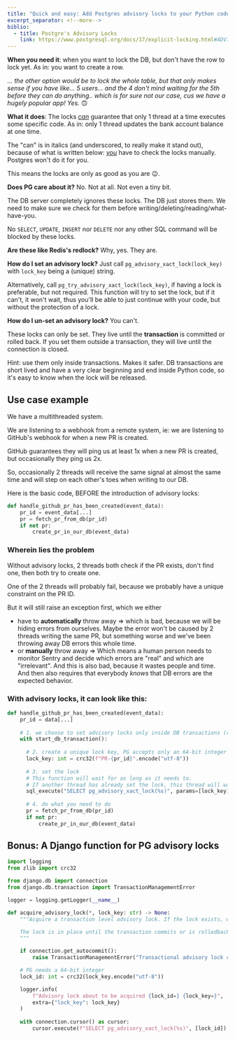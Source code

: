 ```yaml
---
title: "Quick and easy: Add Postgres advisory locks to your Python code"
excerpt_separator: <!--more-->
biblio: 
  - title: Postgre's Advisory Locks
    link: https://www.postgresql.org/docs/17/explicit-locking.html#ADVISORY-LOCKS
---
```


**When you need it**: when you want to lock the DB, but don't have the row to lock yet. As in: you want to create a row. 

*... the other option would be to lock the whole table, but that only makes sense if you have like... 5 users... and the 4 don't mind waiting for the 5th before they can do anything.. which is for sure not our case, cus we have a hugely popular app! Yes.* 🙃

**What it does**: The locks <ins>_can_</ins> guarantee that only 1 thread at a time executes some specific code. As in: only 1 thread updates the bank account balance at one time.

The "can" is in italics (and underscored, to really make it stand out), because of what is written below: <ins>_you_</ins> have to check the locks manually. Postgres won't do it for you. 

This means the locks are only as good as you are 😉.


<!--more-->


**Does PG care about it?** No. Not at all. Not even a tiny bit. 

The DB server completely ignores these locks. The DB just stores them. We need to make sure we check for them before writing/deleting/reading/what-have-you.

No `SELECT`, `UPDATE`, `INSERT` nor `DELETE` nor any other SQL command will be blocked by these locks.


**Are these like Redis's redlock?** Why, yes. They are. 

**How do I set an advisory lock?** Just call `pg_advisory_xact_lock(lock_key)` with `lock_key` being a (unique) string. 

Alternatively, call `pg_try_advisory_xact_lock(lock_key)`, if having a lock is preferable, but not required. This function will try to set the lock, but if it can't, it won't wait, thus you'll be able to just continue with your code, but without the protection of a lock.

**How do I un-set an advisory lock?** You can't. 

These locks can only be set. They live until the **transaction** is committed or rolled back. If you set them outside a transaction, they will live until the connection is closed.

Hint: use them only inside transactions. Makes it safer. DB transactions are short lived and have a very clear beginning and end inside Python code, so it's easy to know when the lock will be released.


<!--more-->

## Use case example

We have a multithreaded system.

We are listening to a webhook from a remote system, ie: we are listening to GitHub's webhook for when a new PR is created.

GitHub guarantees they will ping us at least 1x when a new PR is created, but occasionally they ping us 2x.

So, occasionally 2 threads will receive the same signal at almost the same time and will step on each other's toes when writing to our DB.

Here is the basic code, BEFORE the introduction of advisory locks:
```python
def handle_github_pr_has_been_created(event_data):
    pr_id = event_data[...]
    pr = fetch_pr_from_db(pr_id)
    if not pr:
        create_pr_in_our_db(event_data)
```

### Wherein lies the problem

Without advisory locks, 2 threads both check if the PR exists, don't find one, then both try to create one.

One of the 2 threads will probably fail, because we probably have a unique constraint on the PR ID.

But it will still raise an exception first, which we either 
- have to **automatically** throw away => which is bad, because we will be hiding errors from ourselves. Maybe the error won't be caused by 2 threads writing the same PR, but something worse and we've been throwing away DB errors this whole time. 
- or **manually** throw away => Which means a human person needs to monitor Sentry and decide which errors are "real" and which are "irrelevant". And this is also bad, because it wastes people and time. And then also requires that everybody *knows* that DB errors are the expected behavior.


### With advisory locks, it can look like this:

```python
def handle_github_pr_has_been_created(event_data):
    pr_id = data[...]
    
    # 1. we choose to set advisory locks only inside DB transactions (read more above)
    with start_db_transaction():
      
      # 2. create a unique lock key, PG accepts only an 64-bit integer
      lock_key: int = crc32(f"PR-{pr_id}".encode("utf-8"))
      
      # 3. set the lock
      # This function will wait for as long as it needs to.
      # If another thread has already set the lock, this thread will wait until the lock is released.
      sql_execute("SELECT pg_advisory_xact_lock(%s)", params=[lock_key])
      
      # 4. do what you need to do
      pr = fetch_pr_from_db(pr_id)
      if not pr:
          create_pr_in_our_db(event_data)
```


## Bonus: A Django function for PG advisory locks


```python
import logging
from zlib import crc32

from django.db import connection
from django.db.transaction import TransactionManagementError

logger = logging.getLogger(__name__)

def acquire_advisory_lock(*, lock_key: str) -> None:
    """Acquire a transaction level advisory lock. If the lock exists, wait for it to be released.

    The lock is in place until the transaction commits or is rolledback.
    """

    if connection.get_autocommit():
        raise TransactionManagementError("Transactional advisory lock can only be created inside a transaction")

    # PG needs a 64-bit integer
    lock_id: int = crc32(lock_key.encode("utf-8"))

    logger.info(
        f"Advisory lock about to be acquired {lock_id=} {lock_key=}", 
        extra={"lock_key": lock_key}
    )
    
    with connection.cursor() as cursor:
        cursor.execute(f"SELECT pg_advisory_xact_lock(%s)", [lock_id])
```



